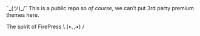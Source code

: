 ¯\_(ツ)_/¯  This is a public repo so *of course,* we can’t put 3rd party premium themes here.

The spirit of FirePress \ (•◡•) /